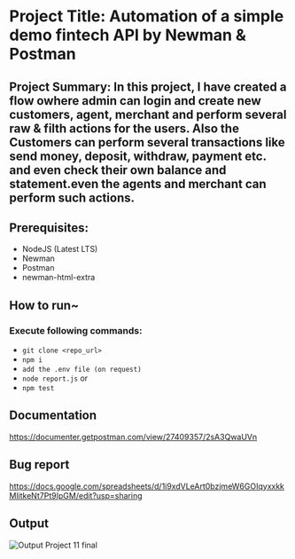 # Project Title: Automation of a simple demo fintech API by Newman & Postman

## Project Summary: In this project, I have created a flow owhere admin can login and create new customers, agent, merchant and perform several raw & filth actions for the users. Also the Customers can perform several transactions like send money, deposit, withdraw, payment etc. and even check their own balance and statement.even the agents and merchant can perform such actions.



## Prerequisites:
- NodeJS (Latest LTS)
- Newman
- Postman
- newman-html-extra


## How to run~
### Execute following commands:
- ``git clone <repo_url>``
- ``npm i``
- ``add the .env file (on request)``
- ``node report.js`` or
- ``npm test``

## Documentation
 https://documenter.getpostman.com/view/27409357/2sA3QwaUVn


 ## Bug report
 https://docs.google.com/spreadsheets/d/1i9xdVLeArt0bzjmeW6GOIqyxxkkMlitkeNt7Pt9IpGM/edit?usp=sharing
 

## Output

![Output Project 11 final](https://github.com/Sudipto971/Project11/assets/132764259/78dd0bdb-5057-4ced-98d3-4dc48e697370)
